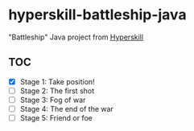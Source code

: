 # hyperskill-battleship-java

"Battleship" Java project from [Hyperskill](https://hyperskill.org/)

## TOC

- [x] Stage 1: Take position!
- [ ] Stage 2: The first shot
- [ ] Stage 3: Fog of war
- [ ] Stage 4: The end of the war
- [ ] Stage 5: Friend or foe
